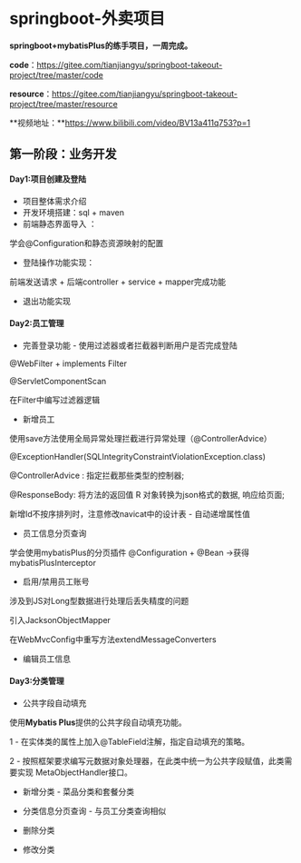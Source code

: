 # springboot-外卖项目

**springboot+mybatisPlus的练手项目，一周完成。**

**code**：https://gitee.com/tianjiangyu/springboot-takeout-project/tree/master/code

**resource**：https://gitee.com/tianjiangyu/springboot-takeout-project/tree/master/resource

**视频地址：**https://www.bilibili.com/video/BV13a411q753?p=1



## 第一阶段：业务开发

#### Day1:项目创建及登陆

+ 项目整体需求介绍
+ 开发环境搭建：sql + maven
+ 前端静态界面导入 ：

学会@Configuration和静态资源映射的配置

+ 登陆操作功能实现： 

前端发送请求 + 后端controller + service + mapper完成功能

+ 退出功能实现



#### Day2:员工管理

+ 完善登录功能 - 使用过滤器或者拦截器判断用户是否完成登陆

@WebFilter + implements Filter

@ServletComponentScan

在Filter中编写过滤器逻辑

+ 新增员工 

使用save方法使用全局异常处理拦截进行异常处理（@ControllerAdvice）

@ExceptionHandler(SQLIntegrityConstraintViolationException.class)

@ControllerAdvice : 指定拦截那些类型的控制器;

@ResponseBody: 将方法的返回值 R 对象转换为json格式的数据, 响应给页面;

新增Id不按序排列时，注意修改navicat中的设计表 - 自动递增属性值

+ 员工信息分页查询

学会使用mybatisPlus的分页插件 @Configuration + @Bean ->获得mybatisPlusInterceptor

+ 启用/禁用员工账号

涉及到JS对Long型数据进行处理后丢失精度的问题 

引入JacksonObjectMapper

在WebMvcConfig中重写方法extendMessageConverters

+ 编辑员工信息



#### Day3:分类管理

+ 公共字段自动填充

使用**Mybatis Plus**提供的公共字段自动填充功能。

1 - 在实体类的属性上加入@TableField注解，指定自动填充的策略。

2 - 按照框架要求编写元数据对象处理器，在此类中统一为公共字段赋值，此类需要实现 MetaObjectHandler接口。

+ 新增分类 - 菜品分类和套餐分类

+ 分类信息分页查询 - 与员工分类查询相似

+ 删除分类

+ 修改分类

